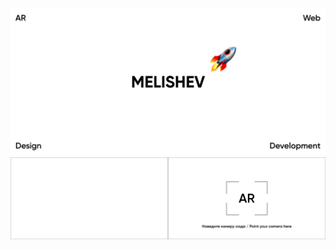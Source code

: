 [![Header](https://github.com/melishev/melishev/blob/main/assets/header.jpg)](https://melishev.ru)
![QRCode_Poster](https://github.com/melishev/melishev/blob/main/assets/qr_poster.jpg)